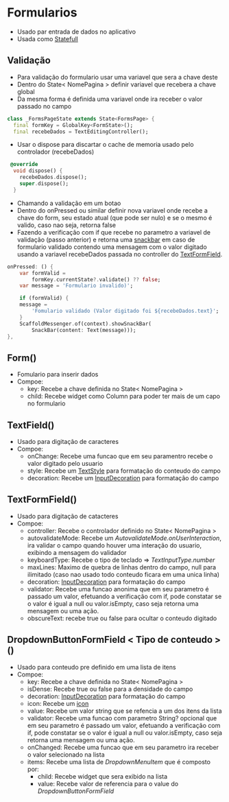 # Formularios
- Usado par entrada de dados no aplicativo
- Usada como [Statefull](../Flutter_Topicos.md#tipos-basicos-widgets)

## Validação
- Para validação do formulario usar uma variavel que sera a chave deste
- Dentro do State< NomePagina > definir variavel que recebera a chave global
- Da mesma forma é definida uma variavel onde ira receber o valor passado no campo
```dart
class _FormsPageState extends State<FormsPage> {
  final formKey = GlobalKey<FormState>();
  final recebeDados = TextEditingController();
```
- Usar o dispose para discartar o cache de memoria usado pelo controlador (recebeDados)
```dart
 @override
  void dispose() {
    recebeDados.dispose();
    super.dispose();
  }
```
- Chamando a validação em um botao
- Dentro do onPressed ou similar definir nova variavel onde recebe a chave do form, seu estado atual (que pode ser nulo) e se o mesmo é valido, caso nao seja, retorna false
- Fazendo a verificação com if que recebe no parametro a variavel de validação (passo anterior) e retorna uma [snackbar](./WidgetGeral.md#snackbar) em caso de formulario validado contendo uma mensagem com o valor digitado usando a variavel recebeDados passada no controller do [TextFormField](./Forms.md#textformfield).
```dart
onPressed: () {
    var formValid =
        formKey.currentState?.validate() ?? false;
    var message = 'Formulario invalido)';

    if (formValid) {
    message =
        'Fomulario validado (Valor digitado foi ${recebeDados.text}';
    }
    ScaffoldMessenger.of(context).showSnackBar(
        SnackBar(content: Text(message)));
},
```
## Form()
- Fomulario para inserir dados
- Compoe: 
    - key: Recebe a chave definida no State< NomePagina >
    - child: Recebe widget como Column para poder ter mais de um capo no formulario
## TextField()
- Usado para digitação de caracteres
- Compoe:
    - onChange: Recebe uma funcao que em seu paramentro recebe o valor digitado pelo usuario
    - style: Recebe um [TextStyle](./WidgetsTree.md#textstyle) para formatação do conteudo do campo
    - decoration: Recebe um [InputDecoration](WidgetsTree.md#inputdecoration) para formatação do campo

## TextFormField()
- Usado para digitação de catacteres
- Compoe:
    - controller: Recebe o controlador definido no State< NomePagina >
    - autovalidateMode: Recebe um *AutovalidateMode.onUserInteraction*, ira validar o campo quando houver uma interação do usuario, exibindo a mensagem do validador
    - keyboardType: Recebe o tipo de teclado => *TextInputType.number*
    - maxLines: Maximo de quebra de linhas dentro do campo, null para ilimitado (caso nao usado todo conteudo ficara em uma unica linha)
    - decoration: [InputDecoration](WidgetsTree.md#inputdecoration) para formatação do campo
    - validator: Recebe uma funcao anonima que em seu parametro é passado um valor, efetuando a verificação com if, pode constatar se o valor é igual a null ou valor.isEmpty, caso seja retorna uma mensagem ou uma ação.
    - obscureText: recebe true ou false para ocultar o conteudo digitado
## DropdownButtonFormField < Tipo de conteudo >()
- Usado para conteudo pre definido em uma lista de itens
- Compoe:
    - key: Recebe a chave definida no State< NomePagina >
    - isDense: Recebe true ou false para a densidade do campo
    - decoration: [InputDecoration](WidgetsTree.md#inputdecoration) para formatação do campo
    - icon: Recebe um [icon](./WidgetsTree.md#icons)
    - value: Recebe um valor string que se refencia a um dos itens da lista 
    - validator: Recebe uma funcao com parametro String? opcional que em seu parametro é passado um valor, efetuando a verificação com if, pode constatar se o valor é igual a null ou valor.isEmpty, caso seja retorna uma mensagem ou uma ação.
    - onChanged: Recebe uma funcao que em seu parametro ira receber o valor selecionado na lista
    - items: Recebe uma lista de *DropdownMenuItem* que é composto por:
        - child: Recebe widget que sera exibido na lista
        - value: Recebe valor de referencia para o value do *DropdownButtonFormField*